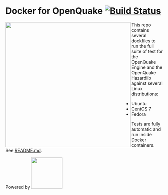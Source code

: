 # Docker for OpenQuake [![Build Status](https://travis-ci.org/gem/oq-containers.svg?branch=master)](https://travis-ci.org/gem/oq-docker)

<img align="left" src="https://www.globalquakemodel.org/media/storage/oq-logo.png" width="400px">

This repo contains several dockfiles to run the full suite of test for the OpenQuake Engine and the OpenQuake Hazardlib against several Linux distributions:

- Ubuntu
- CentOS 7
- Fedora

Tests are fully automatic and run inside Docker containers. See [README.md](oq-tests/README.md).

Powered by
<img src="https://upload.wikimedia.org/wikipedia/commons/7/79/Docker_%28container_engine%29_logo.png" width="100px">


